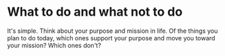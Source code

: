 # What to do and what not to do

It's simple. Think about your purpose and mission in life. Of the things you plan to do today, which ones support your purpose and move you toward your mission? Which ones don't?
